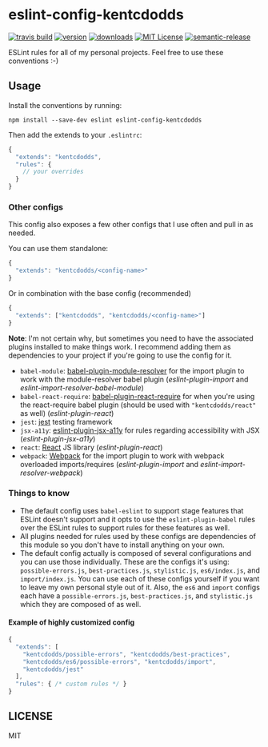 # eslint-config-kentcdodds

[![travis build](https://img.shields.io/travis/kentcdodds/eslint-config-kentcdodds.svg?style=flat-square)](https://travis-ci.org/kentcdodds/eslint-config-kentcdodds)
[![version](https://img.shields.io/npm/v/eslint-config-kentcdodds.svg?style=flat-square)](http://npm.im/eslint-config-kentcdodds)
[![downloads](https://img.shields.io/npm/dm/eslint-config-kentcdodds.svg?style=flat-square)](http://npm-stat.com/charts.html?package=eslint-config-kentcdodds&from=2015-08-01)
[![MIT License](https://img.shields.io/npm/l/eslint-config-kentcdodds.svg?style=flat-square)](http://opensource.org/licenses/MIT)
[![semantic-release](https://img.shields.io/badge/%20%20%F0%9F%93%A6%F0%9F%9A%80-semantic--release-e10079.svg?style=flat-square)](https://github.com/semantic-release/semantic-release)

ESLint rules for all of my personal projects. Feel free to use these conventions
:-)

## Usage

Install the conventions by running:

```
npm install --save-dev eslint eslint-config-kentcdodds
```

Then add the extends to your `.eslintrc`:

```javascript
{
  "extends": "kentcdodds",
  "rules": {
    // your overrides
  }
}
```

### Other configs

This config also exposes a few other configs that I use often and pull in as
needed.

You can use them standalone:

```javascript
{
  "extends": "kentcdodds/<config-name>"
}
```

Or in combination with the base config (recommended)

```javascript
{
  "extends": ["kentcdodds", "kentcdodds/<config-name>"]
}
```

**Note**: I'm not certain why, but sometimes you need to have the associated
plugins installed to make things work. I recommend adding them as dependencies
to your project if you're going to use the config for it.

- `babel-module`:
  [babel-plugin-module-resolver](https://www.npmjs.com/package/babel-plugin-module-resolver)
  for the import plugin to work with the module-resolver babel plugin
  (_eslint-plugin-import_ and _eslint-import-resolver-babel-module_)
- `babel-react-require`:
  [babel-plugin-react-require](https://www.npmjs.com/package/babel-plugin-react-require)
  for when you're using the react-require babel plugin (should be used with
  `"kentcdodds/react"` as well) (_eslint-plugin-react_)
- `jest`: [jest](http://facebook.github.io/jest/) testing framework
- `jsx-a11y`:
  [eslint-plugin-jsx-a11y](https://github.com/evcohen/eslint-plugin-jsx-a11y)
  for rules regarding accessibility with JSX (_eslint-plugin-jsx-a11y_)
- `react`: [React](https://www.npmjs.com/package/react) JS library
  (_eslint-plugin-react_)
- `webpack`: [Webpack](https://npmjs.com/package/webpack) for the import plugin
  to work with webpack overloaded imports/requires (_eslint-plugin-import_ and
  _eslint-import-resolver-webpack_)

### Things to know

- The default config uses `babel-eslint` to support stage features that ESLint
  doesn't support and it opts to use the `eslint-plugin-babel` rules over the
  ESLint rules to support rules for these features as well.
- All plugins needed for rules used by these configs are dependencies of this
  module so you don't have to install anything on your own.
- The default config actually is composed of several configurations and you can
  use those individually. These are the configs it's using:
  `possible-errors.js`, `best-practices.js`, `stylistic.js`, `es6/index.js`, and
  `import/index.js`. You can use each of these configs yourself if you want to
  leave my own personal style out of it. Also, the `es6` and `import` configs
  each have a `possible-errors.js`, `best-practices.js`, and `stylistic.js`
  which they are composed of as well.

#### Example of highly customized config

```javascript
{
  "extends": [
    "kentcdodds/possible-errors", "kentcdodds/best-practices",
    "kentcdodds/es6/possible-errors", "kentcdodds/import",
    "kentcdodds/jest"
  ],
  "rules": { /* custom rules */ }
}
```

## LICENSE

MIT
